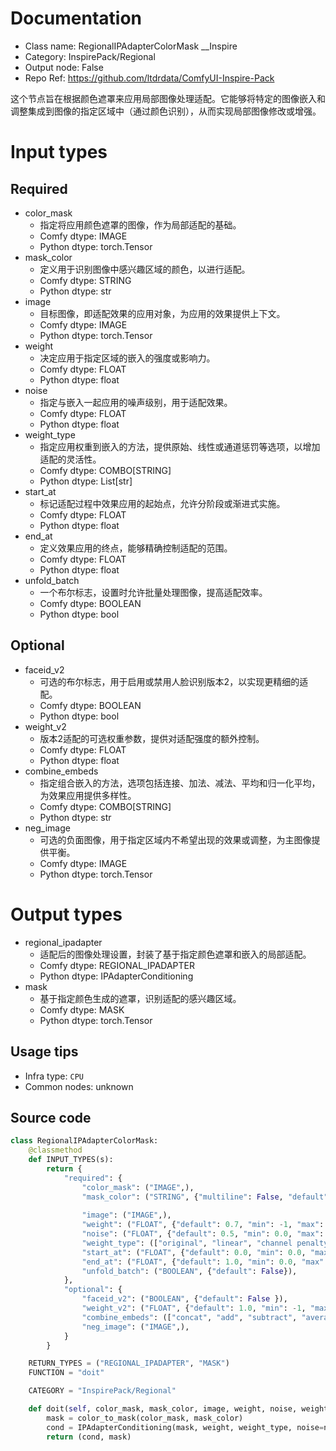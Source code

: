 
# Documentation
- Class name: RegionalIPAdapterColorMask __Inspire
- Category: InspirePack/Regional
- Output node: False
- Repo Ref: https://github.com/ltdrdata/ComfyUI-Inspire-Pack

这个节点旨在根据颜色遮罩来应用局部图像处理适配。它能够将特定的图像嵌入和调整集成到图像的指定区域中（通过颜色识别），从而实现局部图像修改或增强。

# Input types
## Required
- color_mask
    - 指定将应用颜色遮罩的图像，作为局部适配的基础。
    - Comfy dtype: IMAGE
    - Python dtype: torch.Tensor
- mask_color
    - 定义用于识别图像中感兴趣区域的颜色，以进行适配。
    - Comfy dtype: STRING
    - Python dtype: str
- image
    - 目标图像，即适配效果的应用对象，为应用的效果提供上下文。
    - Comfy dtype: IMAGE
    - Python dtype: torch.Tensor
- weight
    - 决定应用于指定区域的嵌入的强度或影响力。
    - Comfy dtype: FLOAT
    - Python dtype: float
- noise
    - 指定与嵌入一起应用的噪声级别，用于适配效果。
    - Comfy dtype: FLOAT
    - Python dtype: float
- weight_type
    - 指定应用权重到嵌入的方法，提供原始、线性或通道惩罚等选项，以增加适配的灵活性。
    - Comfy dtype: COMBO[STRING]
    - Python dtype: List[str]
- start_at
    - 标记适配过程中效果应用的起始点，允许分阶段或渐进式实施。
    - Comfy dtype: FLOAT
    - Python dtype: float
- end_at
    - 定义效果应用的终点，能够精确控制适配的范围。
    - Comfy dtype: FLOAT
    - Python dtype: float
- unfold_batch
    - 一个布尔标志，设置时允许批量处理图像，提高适配效率。
    - Comfy dtype: BOOLEAN
    - Python dtype: bool

## Optional
- faceid_v2
    - 可选的布尔标志，用于启用或禁用人脸识别版本2，以实现更精细的适配。
    - Comfy dtype: BOOLEAN
    - Python dtype: bool
- weight_v2
    - 版本2适配的可选权重参数，提供对适配强度的额外控制。
    - Comfy dtype: FLOAT
    - Python dtype: float
- combine_embeds
    - 指定组合嵌入的方法，选项包括连接、加法、减法、平均和归一化平均，为效果应用提供多样性。
    - Comfy dtype: COMBO[STRING]
    - Python dtype: str
- neg_image
    - 可选的负面图像，用于指定区域内不希望出现的效果或调整，为主图像提供平衡。
    - Comfy dtype: IMAGE
    - Python dtype: torch.Tensor

# Output types
- regional_ipadapter
    - 适配后的图像处理设置，封装了基于指定颜色遮罩和嵌入的局部适配。
    - Comfy dtype: REGIONAL_IPADAPTER
    - Python dtype: IPAdapterConditioning
- mask
    - 基于指定颜色生成的遮罩，识别适配的感兴趣区域。
    - Comfy dtype: MASK
    - Python dtype: torch.Tensor


## Usage tips
- Infra type: `CPU`
- Common nodes: unknown


## Source code
```python
class RegionalIPAdapterColorMask:
    @classmethod
    def INPUT_TYPES(s):
        return {
            "required": {
                "color_mask": ("IMAGE",),
                "mask_color": ("STRING", {"multiline": False, "default": "#FFFFFF"}),
                
                "image": ("IMAGE",),
                "weight": ("FLOAT", {"default": 0.7, "min": -1, "max": 3, "step": 0.05}),
                "noise": ("FLOAT", {"default": 0.5, "min": 0.0, "max": 1.0, "step": 0.01}),
                "weight_type": (["original", "linear", "channel penalty"], ),
                "start_at": ("FLOAT", {"default": 0.0, "min": 0.0, "max": 1.0, "step": 0.001}),
                "end_at": ("FLOAT", {"default": 1.0, "min": 0.0, "max": 1.0, "step": 0.001}),
                "unfold_batch": ("BOOLEAN", {"default": False}),
            },
            "optional": {
                "faceid_v2": ("BOOLEAN", {"default": False }),
                "weight_v2": ("FLOAT", {"default": 1.0, "min": -1, "max": 3, "step": 0.05}),
                "combine_embeds": (["concat", "add", "subtract", "average", "norm average"],),
                "neg_image": ("IMAGE",),
            }
        }

    RETURN_TYPES = ("REGIONAL_IPADAPTER", "MASK")
    FUNCTION = "doit"

    CATEGORY = "InspirePack/Regional"

    def doit(self, color_mask, mask_color, image, weight, noise, weight_type, start_at=0.0, end_at=1.0, unfold_batch=False, faceid_v2=False, weight_v2=False, combine_embeds="concat", neg_image=None):
        mask = color_to_mask(color_mask, mask_color)
        cond = IPAdapterConditioning(mask, weight, weight_type, noise=noise, image=image, neg_image=neg_image, start_at=start_at, end_at=end_at, unfold_batch=unfold_batch, weight_v2=weight_v2, combine_embeds=combine_embeds)
        return (cond, mask)

```
